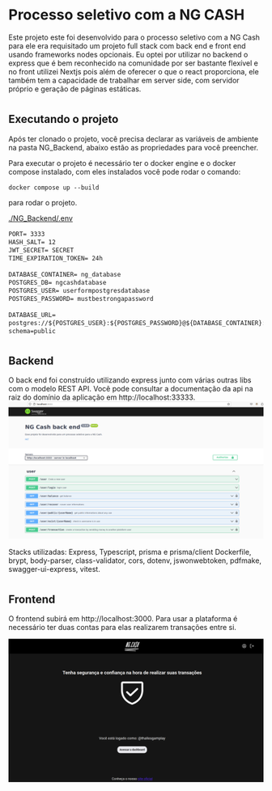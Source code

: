 # Processo seletivo com a NG CASH

Este projeto este foi desenvolvido para o processo seletivo com a NG Cash para ele era requisitado um projeto full stack com back end e front end usando frameworks nodes opcionais. Eu optei por utilizar no backend o express que é bem reconhecido na comunidade por ser bastante flexível e no front utilizei Nextjs pois além de oferecer o que o react proporciona, ele também tem a capacidade de trabalhar em server side, com servidor próprio e geração de páginas estáticas.

#

## Executando o projeto
Após ter clonado o projeto, você precisa declarar as variáveis de ambiente na pasta NG_Backend, abaixo estão as propriedades para você preencher.

Para executar o projeto é necessário ter o docker engine e o docker compose instalado, com eles instalados você pode rodar o comando: 
```terminal
docker compose up --build
```
para rodar o projeto.

[./NG_Backend/.env](./NG_Backend/)
```env
PORT= 3333
HASH_SALT= 12
JWT_SECRET= SECRET
TIME_EXPIRATION_TOKEN= 24h

DATABASE_CONTAINER= ng_database
POSTGRES_DB= ngcashdatabase
POSTGRES_USER= userformpostgresdatabase
POSTGRES_PASSWORD= mustbestrongapassword

DATABASE_URL= postgres://${POSTGRES_USER}:${POSTGRES_PASSWORD}@${DATABASE_CONTAINER}:5432/{POSTGRES_DB}?schema=public
```
#

## Backend 
O back end foi construído utilizando express junto com várias outras libs com o modelo REST API. Você pode consultar a documentação da api na raiz do domínio da aplicação em http://localhost:33333.
![doc](./README_ASSETS/DOC.png)

Stacks utilizadas: Express, Typescript, prisma e prisma/client Dockerfile, brypt, body-parser, class-validator, cors, dotenv, jswonwebtoken, pdfmake, swagger-ui-express, vitest.

#

## Frontend
O frontend subirá em http://localhost:3000. Para usar a plataforma é necessário ter duas contas para elas realizarem transações entre si.

![frontend](/README_ASSETS/frontend.png)